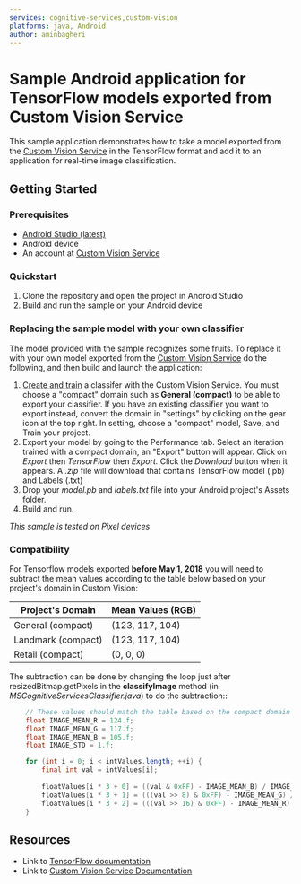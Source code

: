 ```yaml
---
services: cognitive-services,custom-vision
platforms: java, Android
author: aminbagheri
---
```


# Sample Android application for TensorFlow models exported from Custom Vision Service
This sample application demonstrates how to take a model exported from the [Custom Vision Service](https://www.customvision.ai) in the TensorFlow format and add it to an application for real-time image classification. 

## Getting Started

### Prerequisites
- [Android Studio (latest)](https://developer.android.com/studio/index.html)
- Android device
- An account at [Custom Vision Service](https://www.customvision.ai) 
### Quickstart

1. Clone the repository and open the project in Android Studio
2. Build and run the sample on your Android device
### Replacing the sample model with your own classifier 
The model provided with the sample recognizes some fruits. To replace it with your own model exported from the [Custom Vision Service](https://www.customvision.ai) do the following, and then build and launch the application:
  1. [Create and train](https://docs.microsoft.com/en-us/azure/cognitive-services/custom-vision-service/getting-started-build-a-classifier) a classifer with the Custom Vision Service. You must choose a "compact" domain such as **General (compact)** to be able to export your classifier. If you have an existing classifier you want to export instead, convert the domain in "settings" by clicking on the gear icon at the top right. In setting, choose a "compact" model, Save, and Train your project.  
  2. Export your model by going to the Performance tab. Select an iteration trained with a compact domain, an "Export" button will appear. Click on *Export* then *TensorFlow* then *Export.* Click the *Download* button when it appears. A *.zip* file will download that contains TensorFlow model (.pb) and Labels (.txt)
  3. Drop your *model.pb* and *labels.txt* file into your Android project's Assets folder. 
  4. Build and run.

*This sample is tested on Pixel devices*

### Compatibility
For Tensorflow models exported **before May 1, 2018** you will need to subtract the mean values according to the table below based on your project's domain in Custom Vision:

|  Project's Domain  | Mean Values (RGB) |
|--------------------|-------------------|
|  General (compact) |  (123, 117, 104)  |
|  Landmark (compact)|  (123, 117, 104)  |
|  Retail (compact)  |  (0, 0, 0)        |

The subtraction can be done by changing the loop just after resizedBitmap.getPixels in the **classifyImage** method (in *MSCognitiveServicesClassifier.java*) to do the subtraction::

```java
    // These values should match the table based on the compact domain used to train
    float IMAGE_MEAN_R = 124.f;
    float IMAGE_MEAN_G = 117.f;
    float IMAGE_MEAN_B = 105.f;
    float IMAGE_STD = 1.f;

    for (int i = 0; i < intValues.length; ++i) {
        final int val = intValues[i];
 
        floatValues[i * 3 + 0] = ((val & 0xFF) - IMAGE_MEAN_B) / IMAGE_STD;
        floatValues[i * 3 + 1] = (((val >> 8) & 0xFF) - IMAGE_MEAN_G) / IMAGE_STD;
        floatValues[i * 3 + 2] = (((val >> 16) & 0xFF) - IMAGE_MEAN_R) / IMAGE_STD;
    }
```

## Resources
- Link to [TensorFlow documentation](https://www.tensorflow.org/mobile/)
- Link to [Custom Vision Service Documentation](https://docs.microsoft.com/en-us/azure/cognitive-services/custom-vision-service/home)

